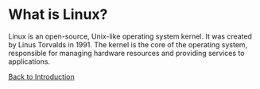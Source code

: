 
# What is Linux?

Linux is an open-source, Unix-like operating system kernel. It was created by Linus Torvalds in 1991. The kernel is the core of the operating system, responsible for managing hardware resources and providing services to applications.

[Back to Introduction](./index.md)
